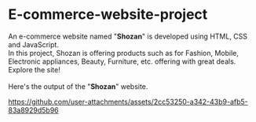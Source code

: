 # E-commerce-website-project
An e-commerce website named "<b>Shozan</b>" is developed using HTML, CSS and JavaScript.<br>
In this project, Shozan is offering products such as for Fashion, Mobile, Electronic appliances, Beauty, Furniture, etc. offering with great deals.<br>
Explore the site!
<br><br>
Here's the output of the "<b>Shozan</b>" website.
<br>


https://github.com/user-attachments/assets/2cc53250-a342-43b9-afb5-83a8929d5b96

